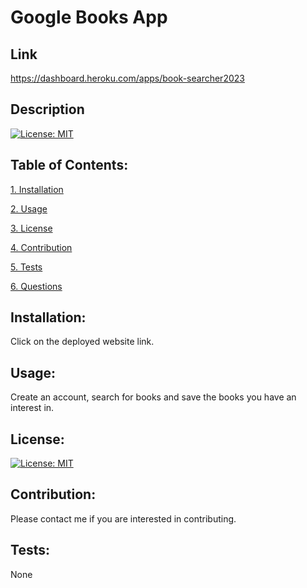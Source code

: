# Google Books App

## Link
https://dashboard.heroku.com/apps/book-searcher2023

## Description

[![License: MIT](https://img.shields.io/badge/License-MIT-yellow.svg)](https://opensource.org/licenses/MIT)

## Table of Contents:

[1. Installation](#Installation)

[2. Usage](#Usage)

[3. License](#License)

[4. Contribution](#Contribution)

[5. Tests](#Tests)

[6. Questions](#Questions)
        
## Installation:

Click on the deployed website link.

## Usage:

Create an account, search for books and save the books you have an interest in. 

## License:


[![License: MIT](https://img.shields.io/badge/License-MIT-yellow.svg)](https://opensource.org/licenses/MIT)

## Contribution:

Please contact me if you are interested in contributing.

## Tests:

None

